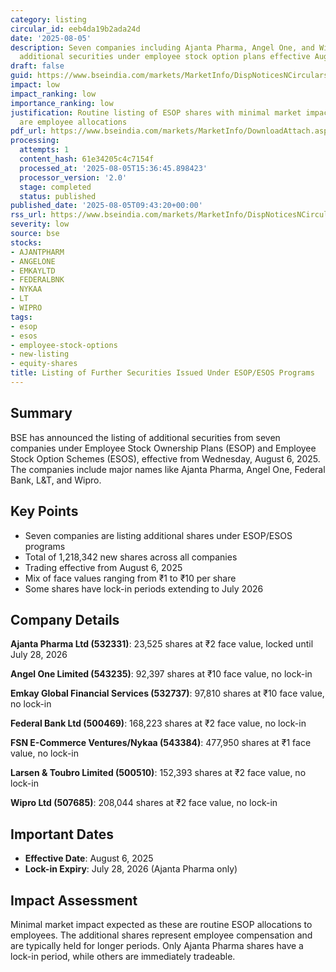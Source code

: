 ```yaml
---
category: listing
circular_id: eeb4da19b2ada24d
date: '2025-08-05'
description: Seven companies including Ajanta Pharma, Angel One, and Wipro have listed
  additional securities under employee stock option plans effective August 6, 2025.
draft: false
guid: https://www.bseindia.com/markets/MarketInfo/DispNoticesNCirculars.aspx?Noticeid={9041890F-07FC-4E65-A2B2-7E9BBCA91275}&noticeno=20250805-18&dt=08/05/2025&icount=18&totcount=60&flag=0
impact: low
impact_ranking: low
importance_ranking: low
justification: Routine listing of ESOP shares with minimal market impact as these
  are employee allocations
pdf_url: https://www.bseindia.com/markets/MarketInfo/DownloadAttach.aspx?id=20250805-18&attachedId=
processing:
  attempts: 1
  content_hash: 61e34205c4c7154f
  processed_at: '2025-08-05T15:36:45.898423'
  processor_version: '2.0'
  stage: completed
  status: published
published_date: '2025-08-05T09:43:20+00:00'
rss_url: https://www.bseindia.com/markets/MarketInfo/DispNoticesNCirculars.aspx?Noticeid={9041890F-07FC-4E65-A2B2-7E9BBCA91275}&noticeno=20250805-18&dt=08/05/2025&icount=18&totcount=60&flag=0
severity: low
source: bse
stocks:
- AJANTPHARM
- ANGELONE
- EMKAYLTD
- FEDERALBNK
- NYKAA
- LT
- WIPRO
tags:
- esop
- esos
- employee-stock-options
- new-listing
- equity-shares
title: Listing of Further Securities Issued Under ESOP/ESOS Programs
---
```


## Summary

BSE has announced the listing of additional securities from seven companies under Employee Stock Ownership Plans (ESOP) and Employee Stock Option Schemes (ESOS), effective from Wednesday, August 6, 2025. The companies include major names like Ajanta Pharma, Angel One, Federal Bank, L&T, and Wipro.

## Key Points

- Seven companies are listing additional shares under ESOP/ESOS programs
- Total of 1,218,342 new shares across all companies
- Trading effective from August 6, 2025
- Mix of face values ranging from ₹1 to ₹10 per share
- Some shares have lock-in periods extending to July 2026

## Company Details

**Ajanta Pharma Ltd (532331)**: 23,525 shares at ₹2 face value, locked until July 28, 2026

**Angel One Limited (543235)**: 92,397 shares at ₹10 face value, no lock-in

**Emkay Global Financial Services (532737)**: 97,810 shares at ₹10 face value, no lock-in

**Federal Bank Ltd (500469)**: 168,223 shares at ₹2 face value, no lock-in

**FSN E-Commerce Ventures/Nykaa (543384)**: 477,950 shares at ₹1 face value, no lock-in

**Larsen & Toubro Limited (500510)**: 152,393 shares at ₹2 face value, no lock-in

**Wipro Ltd (507685)**: 208,044 shares at ₹2 face value, no lock-in

## Important Dates

- **Effective Date**: August 6, 2025
- **Lock-in Expiry**: July 28, 2026 (Ajanta Pharma only)

## Impact Assessment

Minimal market impact expected as these are routine ESOP allocations to employees. The additional shares represent employee compensation and are typically held for longer periods. Only Ajanta Pharma shares have a lock-in period, while others are immediately tradeable.